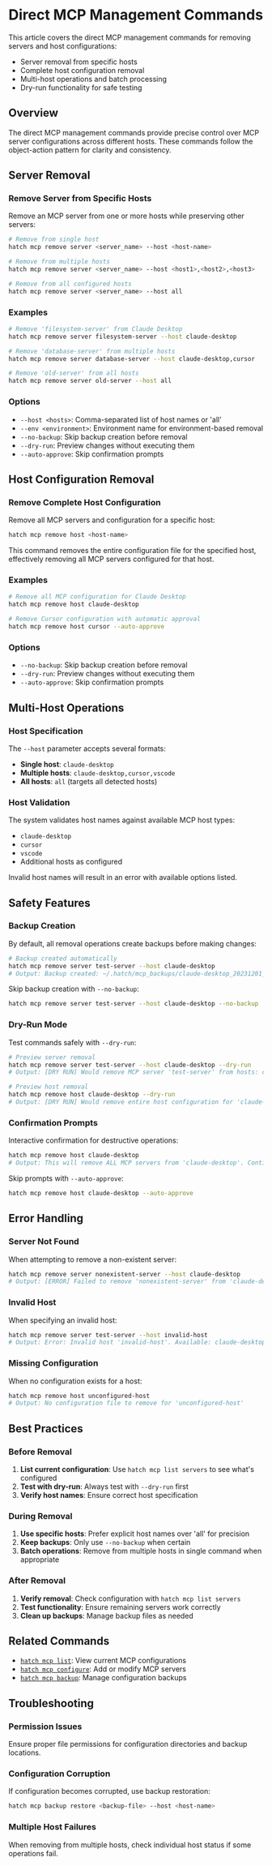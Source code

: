 # Direct MCP Management Commands

This article covers the direct MCP management commands for removing servers and host configurations:

- Server removal from specific hosts
- Complete host configuration removal
- Multi-host operations and batch processing
- Dry-run functionality for safe testing

## Overview

The direct MCP management commands provide precise control over MCP server configurations across different hosts. These commands follow the object-action pattern for clarity and consistency.

## Server Removal

### Remove Server from Specific Hosts

Remove an MCP server from one or more hosts while preserving other servers:

```bash
# Remove from single host
hatch mcp remove server <server_name> --host <host-name>

# Remove from multiple hosts
hatch mcp remove server <server_name> --host <host1>,<host2>,<host3>

# Remove from all configured hosts
hatch mcp remove server <server_name> --host all
```

### Examples

```bash
# Remove 'filesystem-server' from Claude Desktop
hatch mcp remove server filesystem-server --host claude-desktop

# Remove 'database-server' from multiple hosts
hatch mcp remove server database-server --host claude-desktop,cursor

# Remove 'old-server' from all hosts
hatch mcp remove server old-server --host all
```

### Options

- `--host <hosts>`: Comma-separated list of host names or 'all'
- `--env <environment>`: Environment name for environment-based removal
- `--no-backup`: Skip backup creation before removal
- `--dry-run`: Preview changes without executing them
- `--auto-approve`: Skip confirmation prompts

## Host Configuration Removal

### Remove Complete Host Configuration

Remove all MCP servers and configuration for a specific host:

```bash
hatch mcp remove host <host-name>
```

This command removes the entire configuration file for the specified host, effectively removing all MCP servers configured for that host.

### Examples

```bash
# Remove all MCP configuration for Claude Desktop
hatch mcp remove host claude-desktop

# Remove Cursor configuration with automatic approval
hatch mcp remove host cursor --auto-approve
```

### Options

- `--no-backup`: Skip backup creation before removal
- `--dry-run`: Preview changes without executing them
- `--auto-approve`: Skip confirmation prompts

## Multi-Host Operations

### Host Specification

The `--host` parameter accepts several formats:

- **Single host**: `claude-desktop`
- **Multiple hosts**: `claude-desktop,cursor,vscode`
- **All hosts**: `all` (targets all detected hosts)

### Host Validation

The system validates host names against available MCP host types:
- `claude-desktop`
- `cursor`
- `vscode`
- Additional hosts as configured

Invalid host names will result in an error with available options listed.

## Safety Features

### Backup Creation

By default, all removal operations create backups before making changes:

```bash
# Backup created automatically
hatch mcp remove server test-server --host claude-desktop
# Output: Backup created: ~/.hatch/mcp_backups/claude-desktop_20231201_143022.json
```

Skip backup creation with `--no-backup`:

```bash
hatch mcp remove server test-server --host claude-desktop --no-backup
```

### Dry-Run Mode

Test commands safely with `--dry-run`:

```bash
# Preview server removal
hatch mcp remove server test-server --host claude-desktop --dry-run
# Output: [DRY RUN] Would remove MCP server 'test-server' from hosts: claude-desktop

# Preview host removal
hatch mcp remove host claude-desktop --dry-run
# Output: [DRY RUN] Would remove entire host configuration for 'claude-desktop'
```

### Confirmation Prompts

Interactive confirmation for destructive operations:

```bash
hatch mcp remove host claude-desktop
# Output: This will remove ALL MCP servers from 'claude-desktop'. Continue? [y/N]
```

Skip prompts with `--auto-approve`:

```bash
hatch mcp remove host claude-desktop --auto-approve
```

## Error Handling

### Server Not Found

When attempting to remove a non-existent server:

```bash
hatch mcp remove server nonexistent-server --host claude-desktop
# Output: [ERROR] Failed to remove 'nonexistent-server' from 'claude-desktop': Server not found
```

### Invalid Host

When specifying an invalid host:

```bash
hatch mcp remove server test-server --host invalid-host
# Output: Error: Invalid host 'invalid-host'. Available: claude-desktop, cursor, vscode
```

### Missing Configuration

When no configuration exists for a host:

```bash
hatch mcp remove host unconfigured-host
# Output: No configuration file to remove for 'unconfigured-host'
```

## Best Practices

### Before Removal

1. **List current configuration**: Use `hatch mcp list servers` to see what's configured
2. **Test with dry-run**: Always test with `--dry-run` first
3. **Verify host names**: Ensure correct host specification

### During Removal

1. **Use specific hosts**: Prefer explicit host names over 'all' for precision
2. **Keep backups**: Only use `--no-backup` when certain
3. **Batch operations**: Remove from multiple hosts in single command when appropriate

### After Removal

1. **Verify removal**: Check configuration with `hatch mcp list servers`
2. **Test functionality**: Ensure remaining servers work correctly
3. **Clean up backups**: Manage backup files as needed

## Related Commands

- [`hatch mcp list`](./listing_commands.md): View current MCP configurations
- [`hatch mcp configure`](./configuration_commands.md): Add or modify MCP servers
- [`hatch mcp backup`](./backup_commands.md): Manage configuration backups

## Troubleshooting

### Permission Issues

Ensure proper file permissions for configuration directories and backup locations.

### Configuration Corruption

If configuration becomes corrupted, use backup restoration:

```bash
hatch mcp backup restore <backup-file> --host <host-name>
```

### Multiple Host Failures

When removing from multiple hosts, check individual host status if some operations fail.
